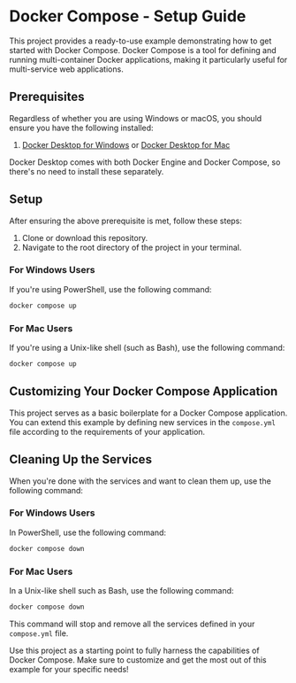 # Docker Compose - Setup Guide

This project provides a ready-to-use example demonstrating how to get started with Docker Compose. Docker Compose is a tool for defining and running multi-container Docker applications, making it particularly useful for multi-service web applications.

## Prerequisites

Regardless of whether you are using Windows or macOS, you should ensure you have the following installed:

1. [Docker Desktop for Windows](https://www.docker.com/products/docker-desktop) or [Docker Desktop for Mac](https://www.docker.com/products/docker-desktop)

Docker Desktop comes with both Docker Engine and Docker Compose, so there's no need to install these separately.

## Setup

After ensuring the above prerequisite is met, follow these steps:

1. Clone or download this repository.
2. Navigate to the root directory of the project in your terminal.

### For Windows Users

If you're using PowerShell, use the following command:

```bash
docker compose up
```

### For Mac Users

If you're using a Unix-like shell (such as Bash), use the following command:

```bash
docker compose up
```

## Customizing Your Docker Compose Application

This project serves as a basic boilerplate for a Docker Compose application. You can extend this example by defining new services in the `compose.yml` file according to the requirements of your application.

## Cleaning Up the Services

When you're done with the services and want to clean them up, use the following command:

### For Windows Users

In PowerShell, use the following command:

```bash
docker compose down
```

### For Mac Users

In a Unix-like shell such as Bash, use the following command:

```bash
docker compose down
```

This command will stop and remove all the services defined in your `compose.yml` file.

Use this project as a starting point to fully harness the capabilities of Docker Compose. Make sure to customize and get the most out of this example for your specific needs!
